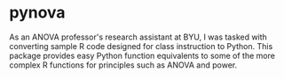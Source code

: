 # pynova
As an ANOVA professor's research assistant at BYU, I was tasked with converting sample R code designed for class instruction to Python. This package provides easy Python function equivalents to some of the more complex R functions for principles such as ANOVA and power.
